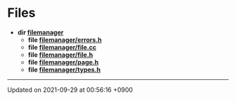 

# Files




* **dir [filemanager](/Files/filemanager#dir-filemanager)** 
    * **file [filemanager/errors.h](/Files/filemanager/errors.h#file-errors.h)** 
    * **file [filemanager/file.cc](/Files/filemanager/file.cc#file-file.cc)** 
    * **file [filemanager/file.h](/Files/filemanager/file.h#file-file.h)** 
    * **file [filemanager/page.h](/Files/filemanager/page.h#file-page.h)** 
    * **file [filemanager/types.h](/Files/filemanager/types.h#file-types.h)** 



-------------------------------

Updated on 2021-09-29 at 00:56:16 +0900
